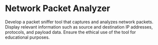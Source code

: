 # Network Packet Analyzer #

Develop a packet sniffer tool that captures and analyzes network packets. Display relevant information such as source and destination IP addresses, protocols, and payload data. Ensure the ethical use of the tool for educational purposes.